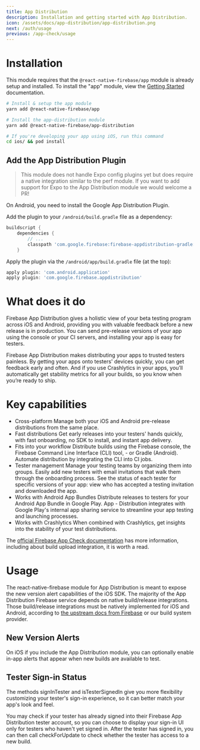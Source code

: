 ```yaml
---
title: App Distribution
description: Installation and getting started with App Distribution.
icon: /assets/docs/app-distribution/app-distribution.png
next: /auth/usage
previous: /app-check/usage
---
```


# Installation

This module requires that the `@react-native-firebase/app` module is already setup and installed. To install the "app"
module, view the [Getting Started](/) documentation.

```bash
# Install & setup the app module
yarn add @react-native-firebase/app

# Install the app-distribution module
yarn add @react-native-firebase/app-distribution

# If you're developing your app using iOS, run this command
cd ios/ && pod install
```

## Add the App Distribution Plugin

> This module does not handle Expo config plugins yet but does require a native integration similar to the perf module. If you want to add support for Expo to the App Distribution module we would welcome a PR!

On Android, you need to install the Google App Distribution Plugin.

Add the plugin to your `/android/build.gradle` file as a dependency:

```groovy
buildscript {
    dependencies {
        // ...
        classpath 'com.google.firebase:firebase-appdistribution-gradle:3.0.2'
    }
```

Apply the plugin via the `/android/app/build.gradle` file (at the top):

```groovy
apply plugin: 'com.android.application'
apply plugin: 'com.google.firebase.appdistribution'
```

# What does it do

Firebase App Distribution gives a holistic view of your beta testing program across iOS and Android, providing you with valuable feedback before a new release is in production. You can send pre-release versions of your app using the console or your CI servers, and installing your app is easy for testers.

Firebase App Distribution makes distributing your apps to trusted testers painless. By getting your apps onto testers' devices quickly, you can get feedback early and often. And if you use Crashlytics in your apps, you’ll automatically get stability metrics for all your builds, so you know when you’re ready to ship.

<Youtube id="SiPOaV-5j9o" />

# Key capabilities

- Cross-platform Manage both your iOS and Android pre-release distributions from the same place.
- Fast distributions Get early releases into your testers' hands quickly, with fast onboarding, no SDK to install, and instant app delivery.
- Fits into your workflow Distribute builds using the Firebase console, the Firebase Command Line Interface (CLI) tool, - or Gradle (Android). Automate distribution by integrating the CLI into CI jobs.
- Tester management Manage your testing teams by organizing them into groups. Easily add new testers with email invitations that walk them through the onboarding process. See the status of each tester for specific versions of your app: view who has accepted a testing invitation and downloaded the app.
- Works with Android App Bundles Distribute releases to testers for your Android App Bundle in Google Play. App - Distribution integrates with Google Play's internal app sharing service to streamline your app testing and launching processes.
- Works with Crashlytics When combined with Crashlytics, get insights into the stability of your test distributions.

The [official Firebase App Check documentation](https://firebase.google.com/docs/app-distribution) has more information, including about build upload integration, it is worth a read.

# Usage

The react-native-firebase module for App Distribution is meant to expose the new version alert capabilities of the iOS SDK. The majority of the App Distribution Firebase service depends on native build/release integrations. Those build/release integrations must be natively implemented for iOS and Android, according to [the upstream docs from Firebase](https://firebase.google.com/docs/app-distribution) or our build system provider.

## New Version Alerts

On iOS if you include the App Distribution module, you can optionally enable in-app alerts that appear when new builds are available to test.

## Tester Sign-in Status

The methods signInTester and isTesterSignedIn give you more flexibility customizing your tester's sign-in experience, so it can better match your app's look and feel.

You may check if your tester has already signed into their Firebase App Distribution tester account, so you can choose to display your sign-in UI only for testers who haven't yet signed in. After the tester has signed in, you can then call checkForUpdate to check whether the tester has access to a new build.

##
